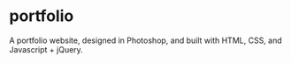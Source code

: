 # portfolio
A portfolio website, designed in Photoshop, and built with HTML, CSS, and Javascript + jQuery.
